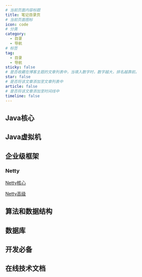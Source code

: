 ```yaml
---
# 当前页面内容标题
title: 笔记目录页
# 当前页面图标
icon: code
# 分类
category:
  - 目录
  - 导航
# 标签
tag:
  - 目录
  - 导航
sticky: false
# 是否收藏在博客主题的文章列表中，当填入数字时，数字越大，排名越靠前。
star: false
# 是否将该文章添加至文章列表中
article: false
# 是否将该文章添加至时间线中
timeline: false
---
```


## Java核心











## Java虚拟机







## 企业级框架

### Netty

[Netty核心](./framework/netty/Netty核心.md)

[Netty高级](./framework/netty/Netty高级.md)









## 算法和数据结构





## 数据库







## 开发必备







## 在线技术文档

































